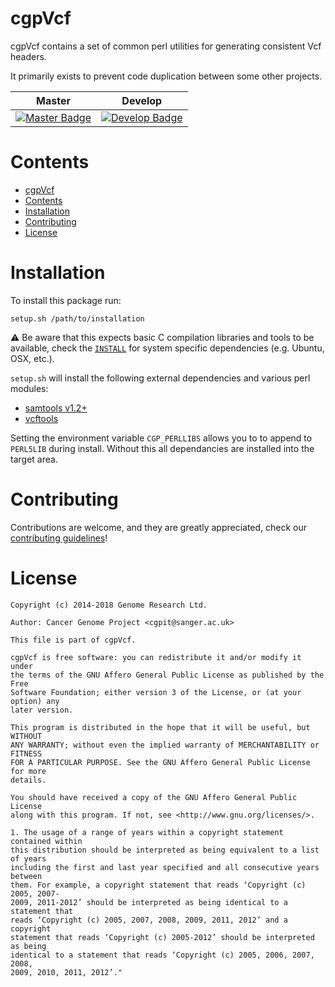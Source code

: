 # cgpVcf

cgpVcf contains a set of common perl utilities for generating consistent Vcf headers.

It primarily exists to prevent code duplication between some other projects.

| Master                                        | Develop                                         |
| --------------------------------------------- | ----------------------------------------------- |
| [![Master Badge][travis-master]][travis-base] | [![Develop Badge][travis-develop]][travis-base] |


# Contents

- [cgpVcf](#cgpvcf)
- [Contents](#contents)
- [Installation](#installation)
- [Contributing](#contributing)
- [License](#license)

# Installation

To install this package run:

    setup.sh /path/to/installation

⚠️ Be aware that this expects basic C compilation libraries and tools to be available, check the [`INSTALL`](INSTALL.md) for system specific dependencies (e.g. Ubuntu, OSX, etc.).

`setup.sh` will install the following external dependencies and various perl modules:

* [samtools v1.2+](https://github.com/samtools/samtools)
* [vcftools](https://vcftools.github.io/)

Setting the environment variable `CGP_PERLLIBS` allows you to to append to `PERL5LIB` during install. Without this all dependancies are installed into the target area.

# Contributing

Contributions are welcome, and they are greatly appreciated, check our [contributing guidelines](CONTROBUTING.md)!

# License

```
Copyright (c) 2014-2018 Genome Research Ltd.

Author: Cancer Genome Project <cgpit@sanger.ac.uk>

This file is part of cgpVcf.

cgpVcf is free software: you can redistribute it and/or modify it under
the terms of the GNU Affero General Public License as published by the Free
Software Foundation; either version 3 of the License, or (at your option) any
later version.

This program is distributed in the hope that it will be useful, but WITHOUT
ANY WARRANTY; without even the implied warranty of MERCHANTABILITY or FITNESS
FOR A PARTICULAR PURPOSE. See the GNU Affero General Public License for more
details.

You should have received a copy of the GNU Affero General Public License
along with this program. If not, see <http://www.gnu.org/licenses/>.

1. The usage of a range of years within a copyright statement contained within
this distribution should be interpreted as being equivalent to a list of years
including the first and last year specified and all consecutive years between
them. For example, a copyright statement that reads ‘Copyright (c) 2005, 2007-
2009, 2011-2012’ should be interpreted as being identical to a statement that
reads ‘Copyright (c) 2005, 2007, 2008, 2009, 2011, 2012’ and a copyright
statement that reads ‘Copyright (c) 2005-2012’ should be interpreted as being
identical to a statement that reads ‘Copyright (c) 2005, 2006, 2007, 2008,
2009, 2010, 2011, 2012’."
```

<!-- Travis -->
[travis-base]: https://travis-ci.org/cancerit/cgpVcf
[travis-master]: https://travis-ci.org/cancerit/cgpVcf.svg?branch=master
[travis-develop]: https://travis-ci.org/cancerit/cgpVcf.svg?branch=develop

